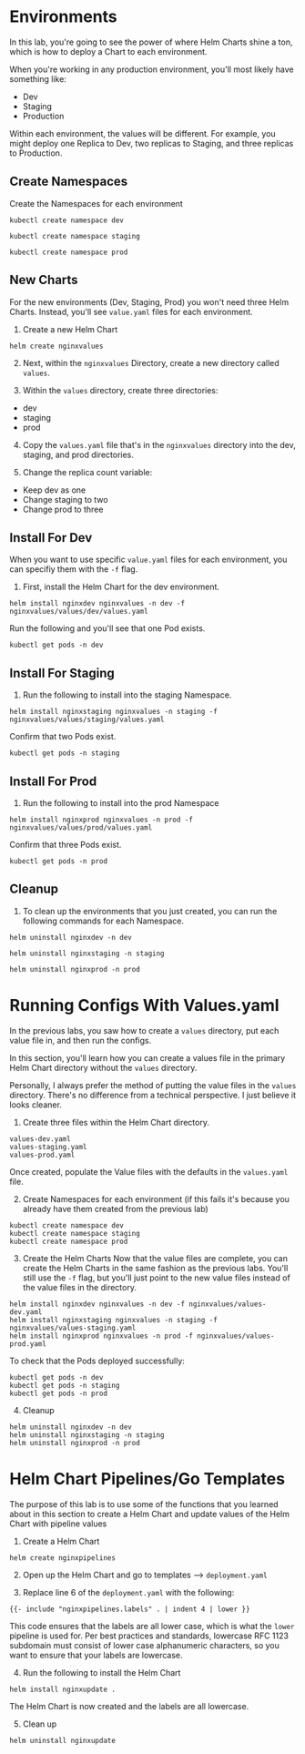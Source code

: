 
# Environments

In this lab, you're going to see the power of where Helm Charts shine a ton, which is how to deploy a Chart to each environment.

When you're working in any production environment, you'll most likely have something like:
- Dev
- Staging
- Production

Within each environment, the values will be different. For example, you might deploy one Replica to Dev, two replicas to Staging, and three replicas to Production.

## Create Namespaces
Create the Namespaces for each environment

```
kubectl create namespace dev
```

```
kubectl create namespace staging
```

```
kubectl create namespace prod
```

## New Charts

For the new environments (Dev, Staging, Prod) you won't need three Helm Charts. Instead, you'll see `value.yaml` files for each environment.

1. Create a new Helm Chart
```
helm create nginxvalues
```

2. Next, within the `nginxvalues` Directory, create a new directory called `values`.

3. Within the `values` directory, create three directories:
- dev
- staging
- prod

4. Copy the `values.yaml` file that's in the `nginxvalues` directory into the dev, staging, and prod directories.

5. Change the replica count variable:
- Keep dev as one
- Change staging to two
- Change prod to three

## Install For Dev
When you want to use specific `value.yaml` files for each environment, you can specifiy them with the `-f` flag.
1. First, install the Helm Chart for the dev environment.
```
helm install nginxdev nginxvalues -n dev -f nginxvalues/values/dev/values.yaml
```

Run the following and you'll see that one Pod exists.
```
kubectl get pods -n dev
```

## Install For Staging
1. Run the following to install into the staging Namespace.

```
helm install nginxstaging nginxvalues -n staging -f nginxvalues/values/staging/values.yaml
```

Confirm that two Pods exist.
```
kubectl get pods -n staging
```

## Install For Prod
1. Run the following to install into the prod Namespace
```
helm install nginxprod nginxvalues -n prod -f nginxvalues/values/prod/values.yaml
```

Confirm that three Pods exist.
```
kubectl get pods -n prod
```

## Cleanup
1. To clean up the environments that you just created, you can run the following commands for each Namespace.

```
helm uninstall nginxdev -n dev
```

```
helm uninstall nginxstaging -n staging
```

```
helm uninstall nginxprod -n prod
```

# Running Configs With Values.yaml

In the previous labs, you saw how to create a `values` directory, put each value file in, and then run the configs.

In this section, you'll learn how you can create a values file in the primary Helm Chart directory without the `values` directory.

Personally, I always prefer the method of putting the value files in the `values` directory. There's no difference from a technical perspective. I just believe it looks cleaner.

1. Create three files within the Helm Chart directory.
```
values-dev.yaml
values-staging.yaml
values-prod.yaml
```

Once created, populate the Value files with the defaults in the `values.yaml` file.

2. Create Namespaces for each environment (if this fails it's because you already have them created from the previous lab)
```
kubectl create namespace dev
kubectl create namespace staging
kubectl create namespace prod
```

3. Create the Helm Charts
Now that the value files are complete, you can create the Helm Charts in the same fashion as the previous labs. You'll still use the `-f` flag, but you'll just point to the new value files instead of the value files in the directory.

```
helm install nginxdev nginxvalues -n dev -f nginxvalues/values-dev.yaml
helm install nginxstaging nginxvalues -n staging -f nginxvalues/values-staging.yaml
helm install nginxprod nginxvalues -n prod -f nginxvalues/values-prod.yaml
```
To check that the Pods deployed successfully:
```
kubectl get pods -n dev
kubectl get pods -n staging
kubectl get pods -n prod
```

4. Cleanup
```
helm uninstall nginxdev -n dev
helm uninstall nginxstaging -n staging
helm uninstall nginxprod -n prod
```

# Helm Chart Pipelines/Go Templates

The purpose of this lab is to use some of the functions that you learned about in this section to create a Helm Chart and update values of the Helm Chart with pipeline values

1. Create a Helm Chart
```
helm create nginxpipelines
```

2. Open up the Helm Chart and go to templates --> `deployment.yaml`

3. Replace line 6 of the `deployment.yaml` with the following:
```
{{- include "nginxpipelines.labels" . | indent 4 | lower }}
```

This code ensures that the labels are all lower case, which is what the `lower` pipeline is used for. Per best practices and standards, lowercase RFC 1123 subdomain must consist of lower case alphanumeric characters, so you want to ensure that your labels are lowercase.

4. Run the following to install the Helm Chart
```
helm install nginxupdate .
```

The Helm Chart is now created and the labels are all lowercase.

5. Clean up
```
helm uninstall nginxupdate
```